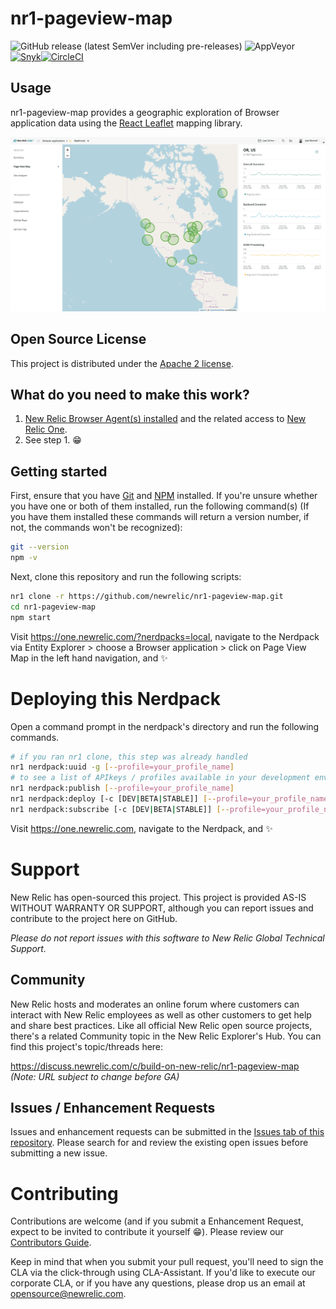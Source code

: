 # nr1-pageview-map

![GitHub release (latest SemVer including pre-releases)](https://img.shields.io/github/v/release/newrelic/nr1-pageview-map?include_prereleases&sort=semver) ![AppVeyor](https://img.shields.io/appveyor/ci/newrelic/nr1-pageview-map) [![Snyk](https://snyk.io/test/github/newrelic/nr1-pageview-map/badge.svg)](https://snyk.io/test/github/newrelic/nr1-pageview-map)[![CircleCI](https://circleci.com/gh/newrelic/nr1-pageview-map.svg?style=svg)](https://circleci.com/gh/newrelic/nr1-pageview-map)

## Usage

nr1-pageview-map provides a geographic exploration of Browser application data using the [React Leaflet](https://react-leaflet.js.org/) mapping library.

![Screenshot #1](screenshots/screenshot_01.png)

## Open Source License

This project is distributed under the [Apache 2 license](LICENSE).

## What do you need to make this work?

1. [New Relic Browser Agent(s) installed](https://newrelic.com/products/browser-monitoring) and the related access to [New Relic One](https://newrelic.com/platform).
2. See step 1. :grin:

## Getting started

First, ensure that you have [Git](https://git-scm.com/book/en/v2/Getting-Started-Installing-Git) and [NPM](https://www.npmjs.com/get-npm) installed. If you're unsure whether you have one or both of them installed, run the following command(s) (If you have them installed these commands will return a version number, if not, the commands won't be recognized):

```bash
git --version
npm -v
```

Next, clone this repository and run the following scripts:

```bash
nr1 clone -r https://github.com/newrelic/nr1-pageview-map.git
cd nr1-pageview-map
npm start
```

Visit https://one.newrelic.com/?nerdpacks=local, navigate to the Nerdpack via Entity Explorer > choose a Browser application > click on Page View Map in the left hand navigation, and :sparkles:

# Deploying this Nerdpack

Open a command prompt in the nerdpack's directory and run the following commands.

```bash
# if you ran nr1 clone, this step was already handled
nr1 nerdpack:uuid -g [--profile=your_profile_name]
# to see a list of APIkeys / profiles available in your development environment, run nr1 profiles:list
nr1 nerdpack:publish [--profile=your_profile_name]
nr1 nerdpack:deploy [-c [DEV|BETA|STABLE]] [--profile=your_profile_name]
nr1 nerdpack:subscribe [-c [DEV|BETA|STABLE]] [--profile=your_profile_name]
```

Visit https://one.newrelic.com, navigate to the Nerdpack, and :sparkles:

# Support

New Relic has open-sourced this project. This project is provided AS-IS WITHOUT WARRANTY OR SUPPORT, although you can report issues and contribute to the project here on GitHub.

_Please do not report issues with this software to New Relic Global Technical Support._

## Community

New Relic hosts and moderates an online forum where customers can interact with New Relic employees as well as other customers to get help and share best practices. Like all official New Relic open source projects, there's a related Community topic in the New Relic Explorer's Hub. You can find this project's topic/threads here:

https://discuss.newrelic.com/c/build-on-new-relic/nr1-pageview-map
*(Note: URL subject to change before GA)*

## Issues / Enhancement Requests

Issues and enhancement requests can be submitted in the [Issues tab of this repository](../../issues). Please search for and review the existing open issues before submitting a new issue.

# Contributing

Contributions are welcome (and if you submit a Enhancement Request, expect to be invited to contribute it yourself :grin:). Please review our [Contributors Guide](CONTRIBUTING.md).

Keep in mind that when you submit your pull request, you'll need to sign the CLA via the click-through using CLA-Assistant. If you'd like to execute our corporate CLA, or if you have any questions, please drop us an email at opensource@newrelic.com.
